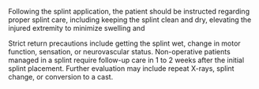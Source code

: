 Following the splint application, the patient should be instructed regarding proper splint care, including keeping the splint clean and dry, elevating the injured extremity to minimize swelling and

Strict return precautions include getting the splint wet, change in motor function, sensation, or neurovascular status. Non-operative patients managed in a splint require follow-up care in 1 to 2 weeks after the initial splint placement. Further evaluation may include repeat X-rays, splint change, or conversion to a cast.